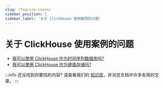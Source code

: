```yaml
---
slug: /faq/use-cases/
sidebar_position: 2
sidebar_label: '关于 ClickHouse 使用案例的问题'
---
```



# 关于 ClickHouse 使用案例的问题

- [我可以使用 ClickHouse 作为时间序列数据库吗?](/knowledgebase/time-series)
- [我可以使用 ClickHouse 作为键值存储吗?](/knowledgebase/key-value)

:::info 还没找到你要找的内容?
请查看我们的 [知识库](/knowledgebase/)，并浏览文档中许多有用的文章。
:::
